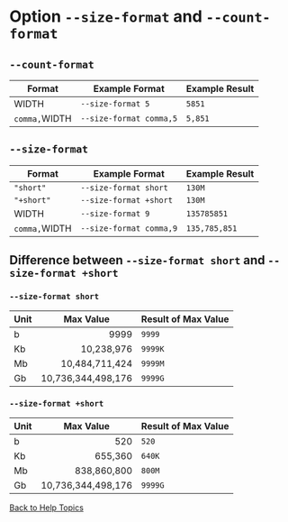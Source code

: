 # Option ```--size-format``` and ```--count-format```

## ```--count-format```
| Format | Example Format | Example Result |
| ------ | -------------- | -------------- |
| WIDTH | ```--size-format 5``` | ```5851``` |
| ```comma,```WIDTH | ```--size-format comma,5``` | ```5,851``` |


## ```--size-format```
| Format | Example Format | Example Result |
| ------ | -------------- | -------------- |
| ```"short"```  | ```--size-format short``` | ```130M``` |
| ```"+short"``` | ```--size-format +short``` | ```130M``` |
| WIDTH | ```--size-format 9``` | ```135785851``` |
| ```comma,```WIDTH | ```--size-format comma,9``` | ```135,785,851``` |

## Difference between ```--size-format short``` and  ```--size-format +short```

### ```--size-format short```
| Unit | Max Value | Result of Max Value |
| ---- | --------- | ------------------- |
| b    | <div align="right">9999</div>       | ```9999``` |
| Kb   | <div align="right">10,238,976</div>  | ```9999K``` |
| Mb   | <div align="right">10,484,711,424</div> | ```9999M``` |
| Gb   | <div align="right">10,736,344,498,176</div> | ```9999G``` |

### ```--size-format +short```
| Unit | Max Value | Result of Max Value |
| ---- | --------- | ------------------- |
| b    | <div align="right">520</div>       | ```520``` |
| Kb   | <div align="right">655,360</div>  | ```640K``` |
| Mb   | <div align="right">838,860,800</div> | ```800M``` |
| Gb   | <div align="right">10,736,344,498,176</div> | ```9999G``` |

[Back to Help Topics](https://github.com/ck-yung/dir2cs/blob/main/docs/HELP.md)
